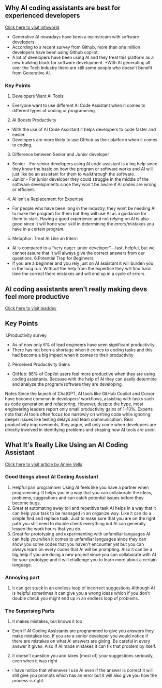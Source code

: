 ## Why AI coding assistants are best for experienced developers
[Click here to visit infoworld]([https://www.google.com](https://www.infoworld.com/article/3619505/why-ai-is-best-for-experienced-developers.html))

* Generative AI nowadays have been a mainstream with software developers.
* According to a recent survey from Github, more than one million developers have been using Github copilot.
* A lot of developers have been using AI and they treat this platform as a new building block for software development.
*With AI generating all over the Tech Industry there are still some people who doesn't benefit from Generative AI.
### Key Points
1. Developers Want AI Tools
* Everyone want to use different AI Code Assistant when it comes to different types of coding or programming
2. AI Boosts Productivity
* With the use of AI Code Assistant it helps developers to code faster and easier.
* Developers are more likely to use GIthub as their platform when it comes to coding.
3. Difference between Senior and Junior developer
* Senior - For senior developers using AI code assistant is a big help since they know the basic on how the program or software works and AI will just like be an assistant for them to walkthrough the software.
* Junior - For junior developer they could struggle in the middle of the software developments since they won't be aware if AI codes are wrong or efficient.
4. AI Isn’t a Replacement for Expertise
* For people who have been long in the industry, they wont be needing AI to make the program for them but they will use AI as a guidance for them to start.
Having a good experience and not relying on AI is also good since it will hone your skill in determining the errors/mistakes you have in a certain program.
5. Metaphor: Treat AI Like an Intern
* AI is compared to a “very eager junior developer”—fast, helpful, but we cannot assure that it will always give the correct answers from our questions.
6.Potential Trap for Beginners
* If you are a beginner and you rely just on AI assistant it will burden you in the long run.
Without the help from the expertise they will find hard time the correct there mistakes and will end up in a cycle of errors.


## AI coding assistants aren’t really making devs feel more productive
[Click here to visit leaddev]([[https://www.google.com](https://www.infoworld.com/article/3619505/why-ai-is-best-for-experienced-developers.html)](https://leaddev.com/velocity/ai-coding-assistants-arent-really-making-devs-feel-more-productive))


## Key Points
1.Productivity survey
* As of now only 6% of lead engineers have seen significant productivity.
* There has not been a shortage when it comes to coding tasks and this had become a big impact when it comes to their productivity
2. Perceived Productivity Gains
* GitHub: 88% of Copilot users feel more productive when they are using coding assistants. Because with the help of AI they can easily determine and analyze the program/software they are developing.

Notes
Since the launch of ChatGPT, AI tools like GitHub Copilot and Cursor have become common in developers’ workflows, assisting with tasks such as code generation and refactoring. However, despite the hype, most engineering leaders report only small productivity gains of 1–10%. Experts note that AI tools often focus too narrowly on writing code while ignoring deeper issues like testing delays and team communication. Real productivity improvements, they argue, will only come when developers are directly involved in identifying problems and shaping how AI tools are used.


## What It's Really Like Using an AI Coding Assistant
[Click here to visit article by Annie Vella]([https://www.google.com](https://annievella.com/posts/what-its-really-like-using-an-ai-coding-assistant/))
### Good things about AI Coding Assistant
1. Helpful pair programmer
Using AI feels like you have a partner when programming. It helps you in a way that you can collaborate the ideas, problems, suggestions and can catch potential issues before they become bugs.
2. Great at automating away toil and repetitive task
AI helps in a way that it can help your task to be managed in an organize way. Like it can do a simple find and replace task. Just to make sure that you are on the right path you still need to double check everything but AI can generally lessen the work hours that you do.
3. Great for prototyping and experimenting with unfamiliar languages
AI can help you when it comes to unfamiliar languages since they can show you some codes that you haven't encounter yet but you can always learn on every codes that AI will be prompting.
Also it can be a big help if you are doing a new project since you can collaborate with AI for your prototype and it will challenge you to learn more about a certain language.
### Annoying part
1. It can get stuck in an endless loop of incorrect suggestions
Although AI is helpful sometimes it can give you a wrong ideas which if you don't double check you might end up in an endless loop of problems.
### The Surprising Parts
1. It makes mistakes, but knows it too
* Even if AI Coding Assistants are programmed to give you answers they make mistakes too. If you are a senior developer you would notice if there are mistakes on what AI answers are giving. Be careful in every answer it gives. Also if AI made mistakes it can fix that problem by itself.
2. It doesn’t question you and takes (most of) your suggestions seriously, even when it was right
* I have notice that whenever I use AI even if the answer is correct it will still give you prompts which has an error but it will also give you how the process is right.
